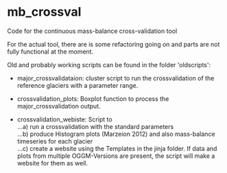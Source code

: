 # mb_crossval
Code for the continuous mass-balance cross-validation tool

For the actual tool, there are is some refactoring going on and parts are
not fully functional at the moment.


Old and probably working scripts can be found in the folder 'oldscripts':

- major_crossvalidataion: cluster script to run the crossvalidation of the
  reference glaciers with a parameter range.
- crossvalidation_plots: Boxplot function to process the major_crossvalidation
  output.

- crossvalidation_webiste: Script to\
...a) run a crossvalidation with the standard parameters\
...b) produce Histogram plots (Marzeion 2012) and also mass-balance timeseries
for each glacier\
...c) create a website using the Templates in the jinja folder. If data and
plots from multiple OGGM-Versions are present, the script will make a website
for them as well.
